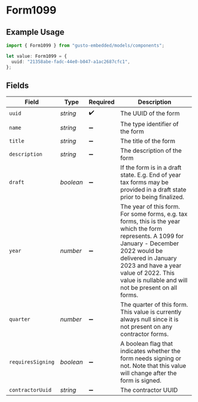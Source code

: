 # Form1099

## Example Usage

```typescript
import { Form1099 } from "gusto-embedded/models/components";

let value: Form1099 = {
  uuid: "21358abe-fadc-44e0-b047-a1ac2687cfc1",
};
```

## Fields

| Field                                                                                                                                                                                                                                                                | Type                                                                                                                                                                                                                                                                 | Required                                                                                                                                                                                                                                                             | Description                                                                                                                                                                                                                                                          |
| -------------------------------------------------------------------------------------------------------------------------------------------------------------------------------------------------------------------------------------------------------------------- | -------------------------------------------------------------------------------------------------------------------------------------------------------------------------------------------------------------------------------------------------------------------- | -------------------------------------------------------------------------------------------------------------------------------------------------------------------------------------------------------------------------------------------------------------------- | -------------------------------------------------------------------------------------------------------------------------------------------------------------------------------------------------------------------------------------------------------------------- |
| `uuid`                                                                                                                                                                                                                                                               | *string*                                                                                                                                                                                                                                                             | :heavy_check_mark:                                                                                                                                                                                                                                                   | The UUID of the form                                                                                                                                                                                                                                                 |
| `name`                                                                                                                                                                                                                                                               | *string*                                                                                                                                                                                                                                                             | :heavy_minus_sign:                                                                                                                                                                                                                                                   | The type identifier of the form                                                                                                                                                                                                                                      |
| `title`                                                                                                                                                                                                                                                              | *string*                                                                                                                                                                                                                                                             | :heavy_minus_sign:                                                                                                                                                                                                                                                   | The title of the form                                                                                                                                                                                                                                                |
| `description`                                                                                                                                                                                                                                                        | *string*                                                                                                                                                                                                                                                             | :heavy_minus_sign:                                                                                                                                                                                                                                                   | The description of the form                                                                                                                                                                                                                                          |
| `draft`                                                                                                                                                                                                                                                              | *boolean*                                                                                                                                                                                                                                                            | :heavy_minus_sign:                                                                                                                                                                                                                                                   | If the form is in a draft state. E.g. End of year tax forms may be provided in a draft state prior to being finalized.                                                                                                                                               |
| `year`                                                                                                                                                                                                                                                               | *number*                                                                                                                                                                                                                                                             | :heavy_minus_sign:                                                                                                                                                                                                                                                   | The year of this form. For some forms, e.g. tax forms, this is the year which the form represents. A 1099 for January - December 2022 would be delivered in January 2023 and have a year value of 2022. This value is nullable and will not be present on all forms. |
| `quarter`                                                                                                                                                                                                                                                            | *number*                                                                                                                                                                                                                                                             | :heavy_minus_sign:                                                                                                                                                                                                                                                   | The quarter of this form. This value is currently always null since it is not present on any contractor forms.                                                                                                                                                       |
| `requiresSigning`                                                                                                                                                                                                                                                    | *boolean*                                                                                                                                                                                                                                                            | :heavy_minus_sign:                                                                                                                                                                                                                                                   | A boolean flag that indicates whether the form needs signing or not. Note that this value will change after the form is signed.                                                                                                                                      |
| `contractorUuid`                                                                                                                                                                                                                                                     | *string*                                                                                                                                                                                                                                                             | :heavy_minus_sign:                                                                                                                                                                                                                                                   | The contractor UUID                                                                                                                                                                                                                                                  |